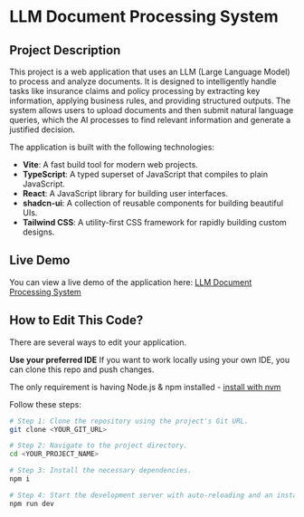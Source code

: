 # LLM Document Processing System

## Project Description

This project is a web application that uses an LLM (Large Language Model) to process and analyze documents. It is designed to intelligently handle tasks like insurance claims and policy processing by extracting key information, applying business rules, and providing structured outputs. The system allows users to upload documents and then submit natural language queries, which the AI processes to find relevant information and generate a justified decision.

The application is built with the following technologies:
* **Vite**: A fast build tool for modern web projects.
* **TypeScript**: A typed superset of JavaScript that compiles to plain JavaScript.
* **React**: A JavaScript library for building user interfaces.
* **shadcn-ui**: A collection of reusable components for building beautiful UIs.
* **Tailwind CSS**: A utility-first CSS framework for rapidly building custom designs.

## Live Demo

You can view a live demo of the application here:
[LLM Document Processing System](https://llm-document-processing-system-five.vercel.app/)

## How to Edit This Code?

There are several ways to edit your application.

**Use your preferred IDE**
If you want to work locally using your own IDE, you can clone this repo and push changes. 

The only requirement is having Node.js & npm installed - [install with nvm](https://github.com/nvm-sh/nvm#installing-and-updating)

Follow these steps:
```sh
# Step 1: Clone the repository using the project's Git URL.
git clone <YOUR_GIT_URL>

# Step 2: Navigate to the project directory.
cd <YOUR_PROJECT_NAME>

# Step 3: Install the necessary dependencies.
npm i

# Step 4: Start the development server with auto-reloading and an instant preview.
npm run dev

